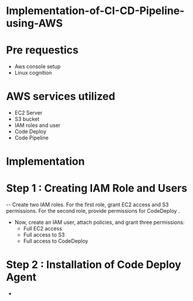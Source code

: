 # Implementation-of-CI-CD-Pipeline-using-AWS
# Pre requestics
 - Aws console setup
 - Linux cognition
# AWS services utilized
 - EC2 Server
 - S3 bucket
 - IAM roles and user
 - Code Deploy
 - Code Pipeline
# Implementation
# Step 1 : Creating IAM Role and Users
--	Create two IAM roles. For the first role, grant EC2 access and S3 permissions. For the second role, provide permissions for CodeDeploy .
 - 	Now, create an IAM user, attach policies, and grant three permissions:
      - Full EC2 access
      - Full access to S3
      - Full access to CodeDeploy
 # Step 2 : Installation of Code Deploy Agent 
   - 




